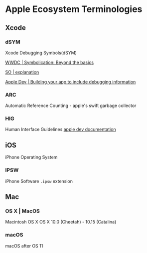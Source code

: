 # Apple Ecosystem Terminologies

## Xcode 

### dSYM

Xcode Debugging Symbols(dSYM)

[WWDC | Symbolication: Beyond the basics](https://developer.apple.com/videos/play/wwdc2021/10211/)

[SO | explanation](https://stackoverflow.com/questions/3656391/whats-the-dsym-and-how-to-use-it-ios-sdk)

[Apple Dev | Building your app to include debugging information](https://developer.apple.com/documentation/xcode/building-your-app-to-include-debugging-information)

### ARC

Automatic Reference Counting - apple's swift garbage collector



### HIG

Human Interface Guidelines
[apple dev documentation](https://developer.apple.com/design/human-interface-guidelines)


## iOS

iPhone Operating System

### IPSW

iPhone Software `.ipsw` extension

## Mac 

### OS X | MacOS

Macintosh OS X
OS X 10.0 (Cheetah) - 10.15 (Catalina)

### macOS

 macOS after OS 11
